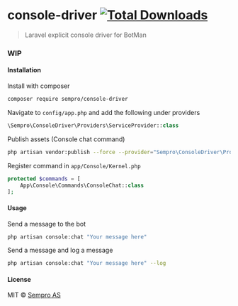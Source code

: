 # console-driver [![Total Downloads](https://poser.pugx.org/sempro/console-driver/downloads)](https://packagist.org/packages/sempro/console-driver)
> Laravel explicit console driver for BotMan

### WIP

#### Installation
Install with composer
```bash
composer require sempro/console-driver
```

Navigate to ``config/app.php`` and add the following under providers
```php
\Sempro\ConsoleDriver\Providers\ServiceProvider::class
```

Publish assets (Console chat command)
```bash
php artisan vendor:publish --force --provider="Sempro\ConsoleDriver\Providers\ConsoleDriverServiceProvider"
```

Register command in ``app/Console/Kernel.php``
```php
protected $commands = [
    App\Console\Commands\ConsoleChat::class
];
```

#### Usage
Send a message to the bot
```bash
php artisan console:chat "Your message here"
```

Send a message and log a message
```bash
php artisan console:chat "Your message here" --log
```

#### License
MIT © [Sempro AS](http://www.sempro.no)